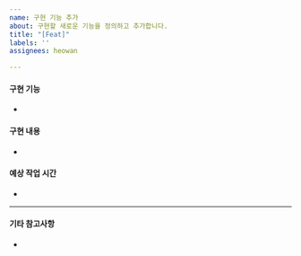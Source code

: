 ```yaml
---
name: 구현 기능 추가
about: 구현할 새로운 기능을 정의하고 추가합니다.
title: "[Feat]"
labels: ''
assignees: heowan

---
```


#### 구현 기능
-

#### 구현 내용
-

#### 예상 작업 시간
-

***
#### 기타 참고사항
-
